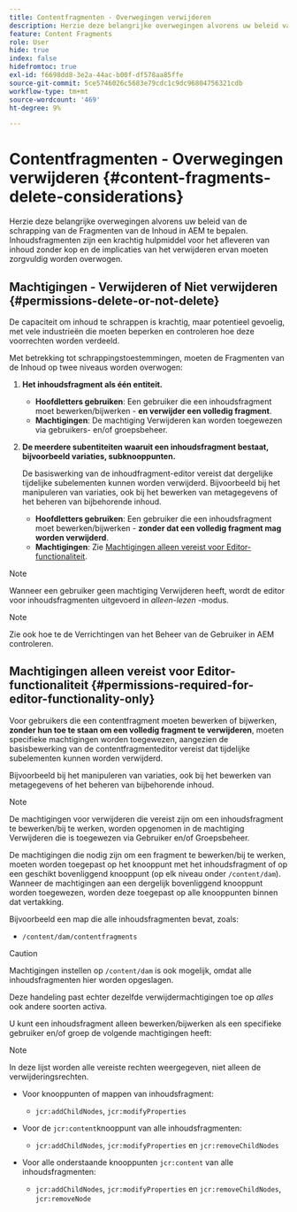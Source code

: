 ```yaml
---
title: Contentfragmenten - Overwegingen verwijderen
description: Herzie deze belangrijke overwegingen alvorens uw beleid van de schrapping van de Fragmenten van de Inhoud in AEM te bepalen. Inhoudsfragmenten zijn een krachtig hulpmiddel voor het afleveren van inhoud zonder kop en de implicaties van het verwijderen ervan moeten zorgvuldig worden overwogen.
feature: Content Fragments
role: User
hide: true
index: false
hidefromtoc: true
exl-id: f6698dd8-3e2a-44ac-b00f-df578aa85ffe
source-git-commit: 5ce5746026c5683e79cdc1c9dc96804756321cdb
workflow-type: tm+mt
source-wordcount: '469'
ht-degree: 9%

---
```


# Contentfragmenten - Overwegingen verwijderen {#content-fragments-delete-considerations}

<!--
hide: yes
index: no
hidefromtoc: yes
-->

Herzie deze belangrijke overwegingen alvorens uw beleid van de schrapping van de Fragmenten van de Inhoud in AEM te bepalen. Inhoudsfragmenten zijn een krachtig hulpmiddel voor het afleveren van inhoud zonder kop en de implicaties van het verwijderen ervan moeten zorgvuldig worden overwogen.

## Machtigingen - Verwijderen of Niet verwijderen {#permissions-delete-or-not-delete}

De capaciteit om inhoud te schrappen is krachtig, maar potentieel gevoelig, met vele industrieën die moeten beperken en controleren hoe deze voorrechten worden verdeeld.

Met betrekking tot schrappingstoestemmingen, moeten de Fragmenten van de Inhoud op twee niveaus worden overwogen:

1. **Het inhoudsfragment als één entiteit.**

   * **Hoofdletters gebruiken**: Een gebruiker die een inhoudsfragment moet bewerken/bijwerken - **en verwijder een volledig fragment**.
   * **Machtigingen**: De machtiging Verwijderen kan worden toegewezen via gebruikers- en/of groepsbeheer. <!-- The [Delete](/help/sites-administering/security.md#actions) permission can be [assigned through User and/or Group Management](/help/sites-administering/security.md#managing-permissions). -->

2. **De meerdere subentiteiten waaruit een inhoudsfragment bestaat, bijvoorbeeld variaties, subknooppunten.**

   De basiswerking van de inhoudfragment-editor vereist dat dergelijke tijdelijke subelementen kunnen worden verwijderd. Bijvoorbeeld bij het manipuleren van variaties, ook bij het bewerken van metagegevens of het beheren van bijbehorende inhoud.

   * **Hoofdletters gebruiken**: Een gebruiker die een inhoudsfragment moet bewerken/bijwerken - **zonder dat een volledig fragment mag worden verwijderd**.
   * **Machtigingen**: Zie [Machtigingen alleen vereist voor Editor-functionaliteit](#permissions-required-for-editor-functionality-only).

>[!NOTE]
>
>Wanneer een gebruiker geen machtiging Verwijderen heeft, wordt de editor voor inhoudsfragmenten uitgevoerd in *alleen-lezen* -modus. <!-- When a user does not have any [Delete](/help/sites-administering/security.md#actions) permissions, the Content Fragment editor operates in *read-only* mode. -->

>[!NOTE]
>
>Zie ook hoe te de Verrichtingen van het Beheer van de Gebruiker in AEM controleren. <!-- See also [How to Audit User Management Operations in AEM](/help/sites-administering/audit-user-management-operations.md). -->

## Machtigingen alleen vereist voor Editor-functionaliteit {#permissions-required-for-editor-functionality-only}

Voor gebruikers die een contentfragment moeten bewerken of bijwerken, **zonder hun toe te staan om een volledig fragment te verwijderen**, moeten specifieke machtigingen worden toegewezen, aangezien de basisbewerking van de contentfragmenteditor vereist dat tijdelijke subelementen kunnen worden verwijderd.

Bijvoorbeeld bij het manipuleren van variaties, ook bij het bewerken van metagegevens of het beheren van bijbehorende inhoud.

>[!NOTE]
>
>De machtigingen voor verwijderen die vereist zijn om een inhoudsfragment te bewerken/bij te werken, worden opgenomen in de machtiging Verwijderen die is toegewezen via Gebruiker en/of Groepsbeheer. <!-- The delete permissions, required to edit/update a Content Fragment, are included in the Delete permission [assigned through User and/or Group Management](/help/sites-administering/security.md#managing-permissions). -->

De machtigingen die nodig zijn om een fragment te bewerken/bij te werken, moeten worden toegepast op het knooppunt met het inhoudsfragment of op een geschikt bovenliggend knooppunt (op elk niveau onder `/content/dam`). Wanneer de machtigingen aan een dergelijk bovenliggend knooppunt worden toegewezen, worden deze toegepast op alle knooppunten binnen dat vertakking.

Bijvoorbeeld een map die alle inhoudsfragmenten bevat, zoals:

* `/content/dam/contentfragments`

>[!CAUTION]
>
>Machtigingen instellen op `/content/dam` is ook mogelijk, omdat alle inhoudsfragmenten hier worden opgeslagen.
>
>Deze handeling past echter dezelfde verwijdermachtigingen toe op *alles* ook andere soorten activa.

U kunt een inhoudsfragment alleen bewerken/bijwerken als een specifieke gebruiker en/of groep de volgende machtigingen heeft:

>[!NOTE]
>
>In deze lijst worden alle vereiste rechten weergegeven, niet alleen de verwijderingsrechten.

* Voor knooppunten of mappen van inhoudsfragment:

   * `jcr:addChildNodes`, `jcr:modifyProperties`

* Voor de `jcr:content`knooppunt van alle inhoudsfragmenten:

   * `jcr:addChildNodes`, `jcr:modifyProperties` en `jcr:removeChildNodes`

* Voor alle onderstaande knooppunten `jcr:content` van alle inhoudsfragmenten:

   * `jcr:addChildNodes`, `jcr:modifyProperties` en `jcr:removeChildNodes`, `jcr:removeNode`

<!-- There is no CRXDE Lite -->

<!--
These `remove` privileges must be [administered using Access Control Lists, within CRXDE Lite](/help/sites-administering/user-group-ac-admin.md#access-right-management). 

The `add` and `modify` privileges can also be administered in CRXDE Lite, or using the User Management console.

For example, the definition of the `remove` privileges for a group `content-authors-no-delete`:

![cf-delete-03](assets/cf-delete-03.png)
-->
